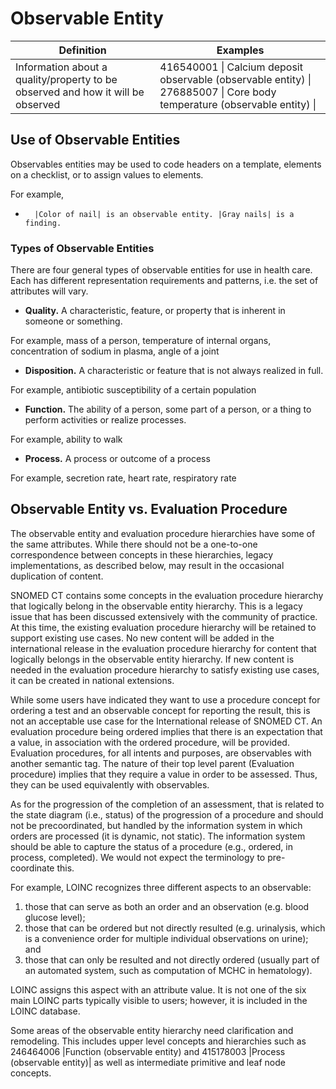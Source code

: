# Observable Entity

| Definition                                                                      | Examples                                                                                                                 |
| ------------------------------------------------------------------------------- | ------------------------------------------------------------------------------------------------------------------------ |
| Information about a quality/property to be observed and how it will be observed | 416540001 \| Calcium deposit observable (observable entity) \| 276885007 \| Core body temperature (observable entity) \| |

## Use of Observable Entities

Observables entities may be used to code headers on a template, elements on a checklist, or to assign values to elements.

For example,

* ```
    |Color of nail| is an observable entity. |Gray nails| is a finding.
  ```

### Types of Observable Entities

There are four general types of observable entities for use in health care. Each has different representation requirements and patterns, i.e. the set of attributes will vary.

* **Quality.** A characteristic, feature, or property that is inherent in someone or something.

For example, mass of a person, temperature of internal organs, concentration of sodium in plasma, angle of a joint

* **Disposition.** A characteristic or feature that is not always realized in full.

For example, antibiotic susceptibility of a certain population

* **Function.** The ability of a person, some part of a person, or a thing to perform activities or realize processes.

For example, ability to walk

* **Process.** A process or outcome of a process

For example, secretion rate, heart rate, respiratory rate

## Observable Entity vs. Evaluation Procedure

The observable entity and evaluation procedure hierarchies have some of the same attributes. While there should not be a one-to-one correspondence between concepts in these hierarchies, legacy implementations, as described below, may result in the occasional duplication of content.

SNOMED CT contains some concepts in the evaluation procedure hierarchy that logically belong in the observable entity hierarchy. This is a legacy issue that has been discussed extensively with the community of practice. At this time, the existing evaluation procedure hierarchy will be retained to support existing use cases. No new content will be added in the international release in the evaluation procedure hierarchy for content that logically belongs in the observable entity hierarchy. If new content is needed in the evaluation procedure hierarchy to satisfy existing use cases, it can be created in national extensions.

While some users have indicated they want to use a procedure concept for ordering a test and an observable concept for reporting the result, this is not an acceptable use case for the International release of SNOMED CT. An evaluation procedure being ordered implies that there is an expectation that a value, in association with the ordered procedure, will be provided. Evaluation procedures, for all intents and purposes, are observables with another semantic tag. The nature of their top level parent (Evaluation procedure) implies that they require a value in order to be assessed. Thus, they can be used equivalently with observables.

As for the progression of the completion of an assessment, that is related to the state diagram (i.e., status) of the progression of a procedure and should not be precoordinated, but handled by the information system in which orders are processed (it is dynamic, not static). The information system should be able to capture the status of a procedure (e.g., ordered, in process, completed). We would not expect the terminology to pre-coordinate this.

For example, LOINC recognizes three different aspects to an observable:

1. those that can serve as both an order and an observation (e.g. blood glucose level);
2. those that can be ordered but not directly resulted (e.g. urinalysis, which is a convenience order for multiple individual observations on urine); and
3. those that can only be resulted and not directly ordered (usually part of an automated system, such as computation of MCHC in hematology).

LOINC assigns this aspect with an attribute value. It is not one of the six main LOINC parts typically visible to users; however, it is included in the LOINC database.

Some areas of the observable entity hierarchy need clarification and remodeling. This includes upper level concepts and hierarchies such as 246464006 |Function (observable entity) and 415178003 |Process (observable entity)| as well as intermediate primitive and leaf node concepts.
